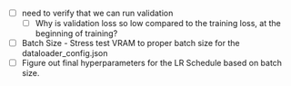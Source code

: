 - [ ] need to verify that we can run validation
  - [ ] Why is validation loss so low compared to the training loss, at the beginning of training?
- [ ] Batch Size - Stress test VRAM to proper batch size for the dataloader_config.json
- [ ] Figure out final hyperparameters for the LR Schedule based on batch size.
